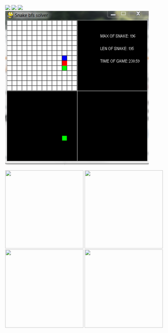 ![](images/len_34_t.png) ![](images/len_65_t.png) ![](images/len_87_t.png)  ![](images/len196_time230_n36_t.png)     

<a href="url"><img src="https://github.com/Rafael1s/Pygame-Projects/tree/master/Snake-BFS-Solver/images/len_34_t.png" height="250" width="250" ></a>
<a href="url"><img src="https://github.com/Rafael1s/Pygame-Projects/tree/master/Snake-BFS-Solver/images/len_65_t.png" height="250" width="250" ></a>      
<a href="url"><img src="https://github.com/Rafael1s/Pygame-Projects/tree/master/Snake-BFS-Solver/images/len_87_t.png" height="250" width="250" ></a>
<a href="url"><img src="https://github.com/Rafael1s/Pygame-Projects/tree/master/Snake-BFS-Solver/images/len196_time230_n36_t.png" height="250" width="250" ></a>
